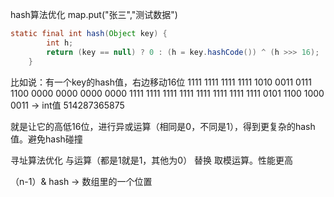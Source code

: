 hash算法优化
map.put("张三","测试数据")
```java
static final int hash(Object key) {
        int h;
        return (key == null) ? 0 : (h = key.hashCode()) ^ (h >>> 16);
    }
```

比如说：有一个key的hash值，右边移动16位
1111 1111 1111 1111 1010 0011 0111 1100
0000 0000 0000 0000 1111 1111 1111 1111
1111 1111 1111 1111 0101 1100 1000 0011 -> int值 514287365875

就是让它的高低16位，进行异或运算（相同是0，不同是1），得到更复杂的hash值。避免hash碰撞

寻址算法优化 与运算（都是1就是1，其他为0） 替换 取模运算。性能更高

（n-1）& hash -> 数组里的一个位置

